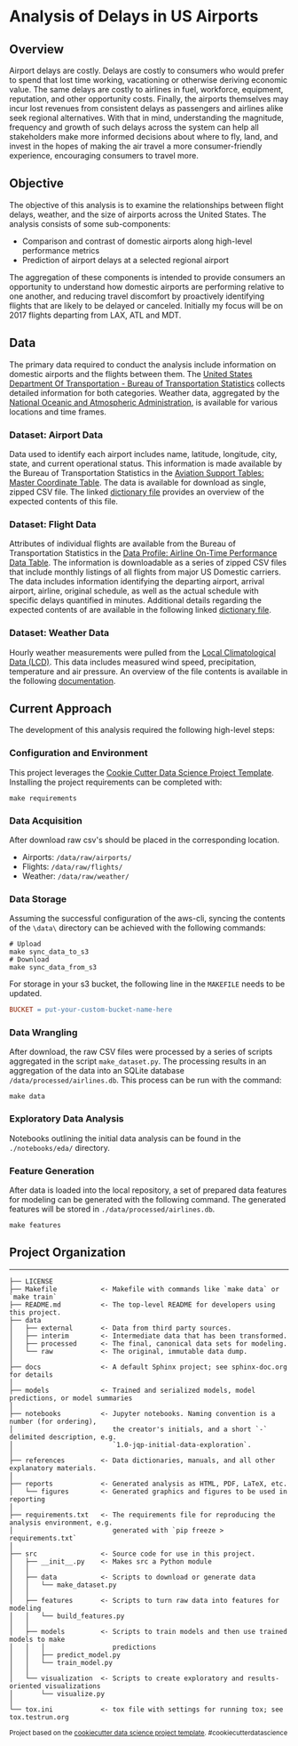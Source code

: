 # Analysis of Delays in US Airports

## Overview

Airport delays are costly.  Delays are costly to consumers who would prefer to spend that lost time working, vacationing or otherwise deriving economic value.  The same delays are costly to airlines in fuel, workforce, equipment, reputation, and other opportunity costs.  Finally, the airports themselves may incur lost revenues from consistent delays as passengers and airlines alike seek regional alternatives.  With that in mind, understanding the magnitude, frequency and growth of such delays across the system can help all stakeholders make more informed decisions about where to fly, land, and invest in the hopes of making the air travel a more consumer-friendly experience, encouraging consumers to travel more.

## Objective

The objective of this analysis is to examine the relationships between flight delays, weather, and the size of airports across the United States. The analysis consists of some sub-components:

- Comparison and contrast of domestic airports along high-level performance metrics
- Prediction of airport delays at a selected regional airport

The aggregation of these components is intended to provide consumers an opportunity to understand how domestic airports are performing relative to one another, and reducing travel discomfort by proactively identifying flights that are likely to be delayed or canceled. Initially my focus will be on 2017 flights departing from LAX, ATL and MDT.

## Data

The primary data required to conduct the analysis include information on domestic airports and the flights between them.  The [United States Department Of Transportation - Bureau of Transportation Statistics](https://www.bts.gov/) collects detailed information for both categories.  Weather data, aggregated by the [National Oceanic and Atmospheric Administration](http://www.noaa.gov/), is available for various locations and time frames.

### Dataset: Airport Data

Data used to identify each airport includes name, latitude, longitude, city, state, and current operational status.  This information is made available by the Bureau of Transportation Statistics in the [Aviation Support Tables: Master Coordinate Table](https://www.transtats.bts.gov/tables.asp?DB_ID=595&DB_Name=&DB_Short_Name=#).  The data is available for download as single, zipped CSV file.  The linked [dictionary file](references/airports/DICTIONARY.md) provides an overview of the expected contents of this file.

### Dataset: Flight Data

Attributes of individual flights are available from the Bureau of Transportation Statistics in the [Data Profile: Airline On-Time Performance Data Table](https://www.transtats.bts.gov/DatabaseInfo.asp?DB_ID=120&Link=0).  The information is downloadable as a series of zipped CSV files that include monthly listings of all flights from major US Domestic carriers.  The data includes information identifying the departing airport, arrival airport, airline, original schedule, as well as the actual schedule with specific delays quantified in minutes.  Additional details regarding the expected contents of are available in the following linked [dictionary file](references/flights/DICTIONARY.md).

### Dataset: Weather Data

Hourly weather measurements were pulled from the [Local Climatological Data (LCD)](https://www.ncdc.noaa.gov/cdo-web/datatools/lcd).  This data includes measured wind speed, precipitation, temperature and air pressure.  An overview of the file contents is available in the following [documentation](references/weather/lcd_weather_documentation.pdf).

## Current Approach

The development of this analysis required the following high-level steps:

### Configuration and Environment

This project leverages the [Cookie Cutter Data Science Project Template](https://drivendata.github.io/cookiecutter-data-science/).  Installing the project requirements can be completed with:

```shell
make requirements
```

### Data Acquisition

After download raw csv's should be placed in the corresponding location.

- Airports: `/data/raw/airports/`
- Flights:  `/data/raw/flights/`
- Weather:  `/data/raw/weather/`

### Data Storage

Assuming the successful configuration of the aws-cli, syncing the contents of the `\data\` directory can be achieved with the following commands:

```shell
# Upload
make sync_data_to_s3
# Download
make sync_data_from_s3
```

For storage in your s3 bucket, the following line in the `MAKEFILE` needs to be updated.

```makefile
BUCKET = put-your-custom-bucket-name-here
```

### Data Wrangling

After download, the raw CSV files were processed by a series of scripts aggregated in the script `make_dataset.py`.  The processing results in an aggregation of the data into an SQLite database `/data/processed/airlines.db`.  This process can be run with the command:

```shell
make data
```

### Exploratory Data Analysis

Notebooks outlining the initial data analysis can be found in the `./notebooks/eda/` directory.

### Feature Generation

After data is loaded into the local repository, a set of prepared data features for modeling can be generated with the following command.  The generated features will be stored in `./data/processed/airlines.db`.

```shell
make features
```

## Project Organization

------------

    ├── LICENSE
    ├── Makefile           <- Makefile with commands like `make data` or `make train`
    ├── README.md          <- The top-level README for developers using this project.
    ├── data
    │   ├── external       <- Data from third party sources.
    │   ├── interim        <- Intermediate data that has been transformed.
    │   ├── processed      <- The final, canonical data sets for modeling.
    │   └── raw            <- The original, immutable data dump.
    │
    ├── docs               <- A default Sphinx project; see sphinx-doc.org for details
    │
    ├── models             <- Trained and serialized models, model predictions, or model summaries
    │
    ├── notebooks          <- Jupyter notebooks. Naming convention is a number (for ordering),
    │                         the creator's initials, and a short `-` delimited description, e.g.
    │                         `1.0-jqp-initial-data-exploration`.
    │
    ├── references         <- Data dictionaries, manuals, and all other explanatory materials.
    │
    ├── reports            <- Generated analysis as HTML, PDF, LaTeX, etc.
    │   └── figures        <- Generated graphics and figures to be used in reporting
    │
    ├── requirements.txt   <- The requirements file for reproducing the analysis environment, e.g.
    │                         generated with `pip freeze > requirements.txt`
    │
    ├── src                <- Source code for use in this project.
    │   ├── __init__.py    <- Makes src a Python module
    │   │
    │   ├── data           <- Scripts to download or generate data
    │   │   └── make_dataset.py
    │   │
    │   ├── features       <- Scripts to turn raw data into features for modeling
    │   │   └── build_features.py
    │   │
    │   ├── models         <- Scripts to train models and then use trained models to make
    │   │   │                 predictions
    │   │   ├── predict_model.py
    │   │   └── train_model.py
    │   │
    │   └── visualization  <- Scripts to create exploratory and results-oriented visualizations
    │       └── visualize.py
    │
    └── tox.ini            <- tox file with settings for running tox; see tox.testrun.org

<p><small>Project based on the <a target="_blank" href="https://drivendata.github.io/cookiecutter-data-science/">cookiecutter data science project template</a>. #cookiecutterdatascience</small></p>
